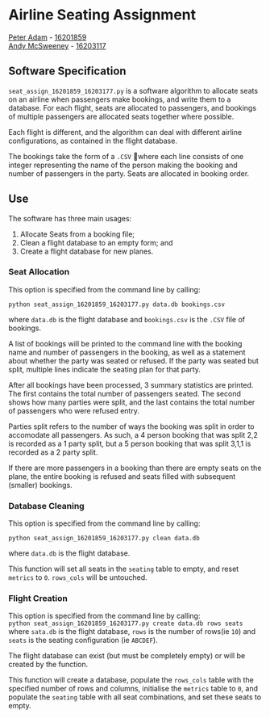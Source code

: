# Airline Seating Assignment
[Peter Adam](https://github.com/Padam-0) - [16201859](mailto:peter.adam@ucdconnect.ie)  
[Andy McSweeney](https://github.com/mcsweena) - [16203117](mailto:andy.mcsweeney@ucdconnect.ie)


## Software Specification
`seat_assign_16201859_16203177.py` is a software algorithm to allocate seats 
on an airline when passengers make bookings, and write them to a database. For 
each flight, seats are allocated to passengers, and bookings of multiple 
passengers are allocated seats together where possible.

Each flight is different, and the algorithm can deal with different airline 
configurations, as contained in the flight database.

The bookings take the form of a `.CSV` where each line consists of one 
integer representing the name of the person making the booking and number of 
passengers in the party. Seats are allocated in booking order.

## Use

The software has three main usages:

1. Allocate Seats from a booking file;
2. Clean a flight database to an empty form; and
3. Create a flight database for new planes.

### Seat Allocation

This option is specified from the command line by calling:  
  
`python seat_assign_16201859_16203177.py data.db bookings.csv`  
  
where `data.db` is the flight database and `bookings.csv` is the `.CSV` file
 of bookings.

A list of bookings will be printed to the command line with the booking name 
and number of passengers in the booking, as well as a statement about 
whether the party was seated or refused. If the party was seated but split, 
multiple lines indicate the seating plan for that party.

After all bookings have been processed, 3 summary statistics are printed. 
The first contains the total number of passengers seated. The second shows 
how many parties were split, and the last contains the total number of 
passengers who were refused entry.

Parties split refers to the number of ways the booking was split in order to 
accomodate all passengers. As such, a 4 person booking that was split 2,2 is 
recorded as a 1 party split, but a 5 person booking that was split 3,1,1 is 
recorded as a 2 party split.

If there are more passengers in a booking than there are empty seats on the 
plane, the entire booking is refused and seats filled with subsequent 
(smaller) bookings.


### Database Cleaning

This option is specified from the command line by calling:  
  
`python seat_assign_16201859_16203177.py clean data.db`  
  
where `data.db` is the flight database.

This function will set all seats in the `seating` table to empty, and reset 
`metrics` to `0`. `rows_cols` will be untouched.


### Flight Creation

This option is specified from the command line by calling:  
`python seat_assign_16201859_16203177.py create data.db rows seats`  
where `sata.db` is the flight database, `rows` is the number of rows(ie `10`) 
and `seats` is the seating configuration (ie `ABCDEF`).

The flight database can exist (but must be completely empty) or 
will be created by the function.

This function will create a database, populate the `rows_cols` table with the 
specified number of rows and columns, initialise the `metrics` table to `0`, 
and populate the `seating` table with all seat combinations, and set these 
seats to empty.

